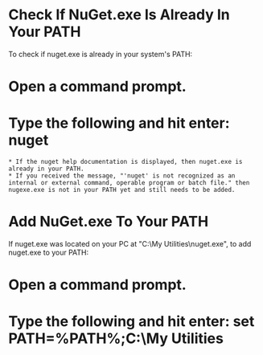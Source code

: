 # Check If NuGet.exe Is Already In Your PATH
To check if nuget.exe is already in your system's PATH:
# Open a command prompt.
# Type the following and hit enter: **nuget**
	* If the nuget help documentation is displayed, then nuget.exe is already in your PATH.
	* If you received the message, "'nuget' is not recognized as an internal or external command, operable program or batch file." then nugexe.exe is not in your PATH yet and still needs to be added.

# Add NuGet.exe To Your PATH
If nuget.exe was located on your PC at "C:\My Utilities\nuget.exe", to add nuget.exe to your PATH:
# Open a command prompt.
# Type the following and hit enter: **set PATH=%PATH%;C:\My Utilities**


